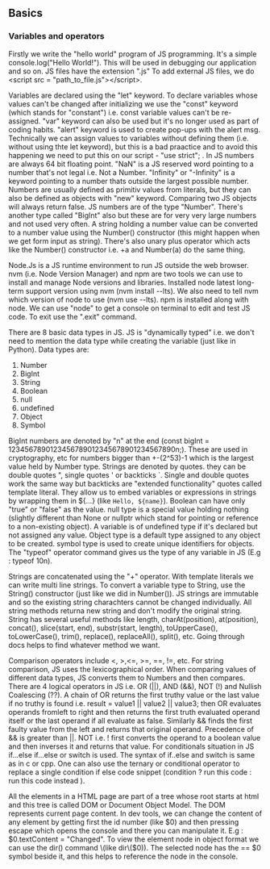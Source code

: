 ## Basics

### Variables and operators

Firstly we write the "hello world" program of JS programming. It's a simple console.log("Hello World!"). This will be used in debugging our application and so on. JS files have the extension ".js" To add external JS files, we do \<script src = "path_to_file.js"\>\<\/script\>.

Variables are declared using the "let" keyword. To declare variables whose values can't be changed after initializing we use the "const" keyword \(which stands for "constant"\) i.e. const variable values can't be re-assigned. "var" keyword can also be used but it's no longer used as part of coding habits. "alert" keyword is used to create pop-ups with the alert msg. Technically we can assign values to variables without defining them \(i.e. without using thte let keyword\), but this is a bad praactice and to avoid this happening we need to put this on our script - "use strict"; . In JS numbers are always 64 bit floating point. "NaN" is a JS reserved word pointing to a number that's not legal i.e. Not a Number. "Infinity" or "-Infinity" is a keyword pointing to a number thats outside the largest possible number. Numbers are usually defined as primitiv values from literals, but they can also be defined as objects with "new" keyword. Comparing two JS objects will always return false. JS numbers are of the type "Number". There's another type called "BigInt" also but these are for very very large numbers and not used very often. A string holding a number value can be converted to a number value using the Number() constructor \(this might happen when we get form input as string\). There's also unary plus operator which acts like the Number() constructor i.e. +a and Number(a) do the same thing.

Node.Js is a JS runtime environment to run JS outside the web browser. nvm \(i.e. Node Version Manager\) and npm are two tools we can use to install and manage Node versions and libraries. Installed node latest long-term support version using nvm \(nvm install --lts\). We also need to tell nvm which version of node to use \(nvm use --lts\). npm is installed along with node. We can use "node" to get a console on terminal to edit and test JS code. To exit use the ".exit" command.

There are  8 basic data types in JS. JS is "dynamically typed" i.e. we don't need to mention the data type while creating the variable \(just like in Python\). Data types are:
1. Number
2. BigInt
3. String
4. Boolean
5. null
6. undefined
7. Object
8. Symbol

BigInt numbers are denoted by "n" at the end \(const bigInt = 1234567890123456789012345678901234567890n;\). These are used in cryptography, etc for numbers bigger than +-\(2^53\)-1 which is the largest value held by Number type. Strings are denoted by quotes. they can be double quotes ", single quotes ' or backticks \`. Single and double quotes work the same way but backticks are "extended functionality" quotes called template literal. They allow us to embed variables or expressions in strings by wrapping them in $\{...\} \(like `Hello, ${name}`\). Boolean can have only "true" or "false" as the value. null type is a special value holding nothing \(slightly different than None or nullptr which stand for pointing or reference to a non-existing object\). A variable is of undefined type if it's declared but not assigned any value. Object type is a default type assigned to any object to be created. symbol type is used to create unique identifiers for objects. The "typeof" operator command gives us the type of any variable in JS \(E.g : typeof 10n\).

Strings are concatenated using the "+" operator. With template literals we can write multi line strings. To convert a variable type to String, use the String() constructor \(just like we did in Number\(\)\). JS strings are immutable and so the existing string charachters cannot be changed individually. All string methods returna new string and don't modify the original string. String has several useful methods like length, charAt\(position\), at\(position\), concat\(\), slice\(start, end\), substr\(start, length\), toUpperCase(), toLowerCase(), trim(), replace(), replaceAll(), split(), etc. Going through docs helps to find whatever method we want.

Comparison operators include \<, \>,\<=, \>=, \==, \!=, etc. For string comparison, JS uses the lexicographical order. When comparing values of different data types, JS converts them to Numbers and then compares. There are 4 logical operators in JS i.e. OR \(||\), AND \(&&\), NOT \(!\) and Nullish Coalescing \(??\). A chain of  OR returns the first truthy value or the last value if no truthy is found i.e.
result = value1 || value2 || value3; then OR evaluates operands fromleft to right and then returns the first truth evaluated operand itself or the last operand if all evaluate as false. Similarly && finds the first faulty value from the left and returns that original operand. Precedence of && is greater than ||. NOT i.e. ! first converts the operand to a boolean value and then inverses it and returns that value. For conditionals situation in JS if...else if...else or switch is used. The syntax of if..else and switch is same as in c or cpp. One can also use the ternary or conditional operator to replace a single condition if else code snippet \(condition ? run this code : run this code instead \).

All the elements in a HTML page are part of a tree whose root starts at html and this tree is called DOM or Document Object Model. The DOM represents current page content. In dev tools, we can change the content of any element by getting first the id number \(like $0\) and then pressing escape which opens the console and there you can manipulate it. E.g : $0.textContent = "Changed". To view the element node in object format we can use the dir() command \(like dir\($0\)\). The selected node has the == $0 symbol beside it, and this helps to reference the node in the console.